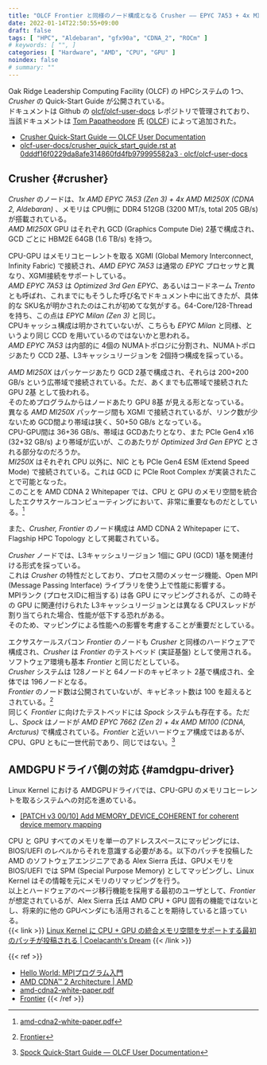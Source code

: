 ```yaml
---
title: "OLCF Frontier と同様のノード構成となる Crusher ―― EPYC 7A53 + 4x MI250X"
date: 2022-01-14T22:50:55+09:00
draft: false
tags: [ "HPC", "Aldebaran", "gfx90a", "CDNA_2", "ROCm" ]
# keywords: [ "", ]
categories: [ "Hardware", "AMD", "CPU", "GPU" ]
noindex: false
# summary: ""
---
```


Oak Ridge Leadership Computing Facility (OLCF) の HPCシステムの 1つ、*Crusher* の Quick-Start Guide が公開されている。  
ドキュメントは Github の [olcf/olcf-user-docs](https://github.com/olcf/olcf-user-docs) レポジトリで管理されており、当該ドキュメントは [Tom Papatheodore](https://github.com/tom-papatheodore) 氏 ([OLCF](https://www.olcf.ornl.gov/directory/staff-member/tom-papatheodore/)) によって追加された。  

 * [Crusher Quick-Start Guide — OLCF User Documentation](https://docs.olcf.ornl.gov/systems/crusher_quick_start_guide.html)
 * [olcf-user-docs/crusher_quick_start_guide.rst at 0dddf16f0229da8afe314860fd4fb979995582a3 · olcf/olcf-user-docs](https://github.com/olcf/olcf-user-docs/blob/0dddf16f0229da8afe314860fd4fb979995582a3/systems/crusher_quick_start_guide.rst)

## Crusher {#crusher}

*Crusher* のノードは、*1x AMD EPYC 7A53 (Zen 3) + 4x AMD MI250X (CDNA 2, Aldebaran)* 、メモリは CPU側に DDR4 512GB (3200 MT/s, total 205 GB/s) が搭載されている。  
*AMD MI250X* GPU はそれぞれ GCD (Graphics Compute Die) 2基で構成され、GCD ごとに HBM2E 64GB (1.6 TB/s) を持つ。  

CPU-GPU はメモリコヒーレントを取る XGMI (Global Memory Interconnect, Infinity Fabric) で接続され、*AMD EPYC 7A53* は通常の *EPYC* プロセッサと異なり、XGMI接続をサポートしている。  
*AMD EPYC 7A53* は *Optimized 3rd Gen EPYC*、あるいはコードネーム *Trento* とも呼ばれ、これまでにもそうした呼び名でドキュメント中に出てきたが、具体的な SKU名が明かされたのはこれが初めてな気がする。64-Core/128-Thread を持ち、この点は *EPYC Milan (Zen 3)* と同じ。  
CPUキャッシュ構成は明かされていないが、こちらも *EPYC Milan* と同様、というより同じ CCD を用いているのではないかと思われる。  
*AMD EPYC 7A53* は内部的に 4個の NUMAトポロジに分割され、NUMAトポロジあたり CCD 2基、L3キャッシュリージョンを 2個持つ構成を採っている。  

*AMD MI250X* はパッケージあたり GCD 2基で構成され、それらは 200+200 GB/s という広帯域で接続されている。ただ、あくまでも広帯域で接続された GPU 2基 として扱われる。  
そのためプログラムからはノードあたり GPU 8基 が見える形となっている。  
異なる *AMD MI250X* パッケージ間も XGMI で接続されているが、リンク数が少ないため GCD間より帯域は狭く、50+50 GB/s となっている。  
CPU-GPU間は 36+36 GB/s、帯域は GCDあたりとなり、また PCIe Gen4 x16 (32+32 GB/s) より帯域が広いが、このあたりが *Optimized 3rd Gen EPYC* とされる部分なのだろうか。  
*MI250X* はそれぞれ CPU 以外に、NIC とも PCIe Gen4 ESM (Extend Speed Mode) で接続されている。これは GCD に PCIe Root Complex が実装されたことで可能となった。  
このことを AMD CDNA 2 Whitepaper では、CPU と GPU のメモリ空間を統合したエクサスケールコンピューティングにおいて、非常に重要なものだとしている。[^white-paper]  

また、*Crusher, Frontier* のノード構成は AMD CDNA 2 Whitepaper にて、Flagship HPC Topology として掲載されている。  

[^white-paper]: [amd-cdna2-white-paper.pdf](https://www.amd.com/system/files/documents/amd-cdna2-white-paper.pdf)

*Crusher* ノードでは、L3キャッシュリージョン 1個に GPU (GCD) 1基を関連付ける形式を採っている。  
これは *Crusher* の特性だとしており、プロセス間のメッセージ機能、Open MPI (Message Passing Interface) ライブラリを使う上で性能に影響する。  
MPIランク (プロセスIDに相当する) は各 GPU にマッピングされるが、この時その GPU に関連付けられた L3キャッシュリージョンとは異なる CPUスレッドが割り当てられた場合、性能が低下する恐れがある。  
そのため、マッピングによる性能への影響を考慮することが重要だとしている。  

エクサスケールスパコン *Frontier* のノードも *Crusher* と同様のハードウェアで構成され、*Crusher* は *Frontier* のテストベッド (実証基盤) として使用される。ソフトウェア環境も基本 *Frontier* と同じだとしている。  
*Crusher* システムは 128ノードと 64ノードのキャビネット 2基で構成され、全体では 196ノードとなる。  
*Frontier* のノード数は公開されていないが、キャビネット数は 100 を超えるとされている。[^frontier]  
同じく *Frontier* に向けたテストベッドには *Spock* システムも存在する。ただし、*Spock* はノードが *AMD EPYC 7662 (Zen 2) + 4x AMD MI100 (CDNA, Arcturus)* で構成されている。*Frontier* と近いハードウェア構成ではあるが、CPU、GPU ともに一世代前であり、同じではない。[^spock]  

[^frontier]: [Frontier](https://www.olcf.ornl.gov/frontier/)
[^spock]: [Spock Quick-Start Guide — OLCF User Documentation](https://docs.olcf.ornl.gov/systems/spock_quick_start_guide.html#system-overview)

## AMDGPUドライバ側の対応 {#amdgpu-driver}

Linux Kernel における AMDGPUドライバでは、CPU-GPU のメモリコヒーレントを取るシステムへの対応を進めている。  

 * [[PATCH v3 00/10] Add MEMORY_DEVICE_COHERENT for coherent device memory mapping](https://lists.freedesktop.org/archives/amd-gfx/2022-January/073357.html)

CPU と GPU すべてのメモリを単一のアドレススペースにマッピングには、BIOS/UEFI のレベルからそれを意識する必要がある。以下のパッチを投稿した AMD のソフトウェアエンジニアである Alex Sierra 氏は、GPUメモリを BIOS/UEFI では SPM (Special Purpose Memory) としてマッピングし、Linux Kernel はその情報を元にメモリのリマッピングを行う。  
以上とハードウェアのページ移行機能を採用する最初のユーザとして、*Frontier* が想定されているが、Alex Sierra 氏は AMD CPU + GPU 固有の機能ではないとし、将来的に他の GPUベンダにも活用されることを期待していると語っている。  
{{< link >}} [Linux Kernel に CPU + GPU の統合メモリ空間をサポートする最初のパッチが投稿される | Coelacanth's Dream](/posts/2021/01/07/add-svm-to-amdgpu-kfd/) {{< /link >}}


{{< ref >}}
 * [Hello World: MPIプログラム入門](https://www.gsic.titech.ac.jp/supercon/supercon2004/jp/mpi/hello.htm)
 * [AMD CDNA™ 2 Architecture | AMD](https://www.amd.com/en/technologies/cdna2)
 * [amd-cdna2-white-paper.pdf](https://www.amd.com/system/files/documents/amd-cdna2-white-paper.pdf)
 * [Frontier](https://www.olcf.ornl.gov/frontier/)
{{< /ref >}}
